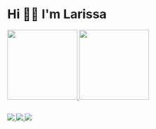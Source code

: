 # Hi 🙋‍♀️ I'm Larissa

<div>
<a href="https://github.com/Larissatds">
  <img height="160px" src="https://github-readme-stats.vercel.app/api?username=larissatds&show_icons=true&theme=calm&include_all_commits=true&count_private=true"/>
  <img height="160px" src="https://github-readme-stats.vercel.app/api/top-langs/?username=larissatds&layout=compact&langs_count=7&theme=calm"/>
</div>
  
##
<div>
  <a href="https://www.linkedin.com/in/larissatds/" target="_blank">
    <img src="https://img.shields.io/badge/LinkedIn-0077B5?style=for-the-badge&logo=linkedin&logoColor=white"/>
  </a>
  <a href="mailto:tdslari@gmail.com" target="_blank">
    <img src="https://img.shields.io/badge/Gmail-D14836?style=for-the-badge&logo=gmail&logoColor=white"/>
  </a>
  <a href="https://larissa-teixeira.netlify.app/" target="_blank">
    <img src="https://img.shields.io/badge/Netlify-00C7B7?style=for-the-badge&logo=netlify&logoColor=white"/>
  </a>
</div>
